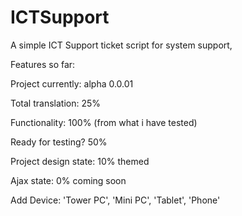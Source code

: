 # ICTSupport
A simple ICT Support ticket script for system support, 

Features so far:

Project currently: alpha 0.0.01

Total translation: 25%

Functionality: 100% (from what i have tested)

Ready for testing? 50%

Project design state: 10% themed

Ajax state: 0% coming soon

Add Device: 'Tower PC', 'Mini PC', 'Tablet', 'Phone'

